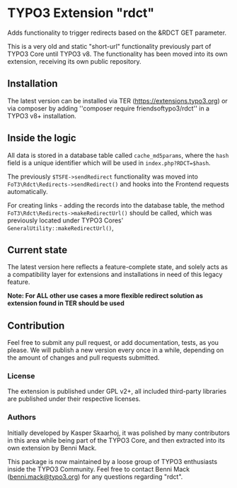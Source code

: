 # TYPO3 Extension "rdct"

Adds functionality to trigger redirects based on the &RDCT GET parameter.

This is a very old and static "short-url" functionality previously part of TYPO3 Core
until TYPO3 v8. The functionality has been moved into its own extension, receiving its
own public repository.

## Installation
The latest version can be installed via TER (https://extensions.typo3.org) or via composer
by adding ''composer require friendsoftypo3/rdct'' in a TYPO3 v8+ installation.

## Inside the logic
All data is stored in a database table called `cache_md5params`, where the `hash` field
is a unique identifier which will be used in `index.php?RDCT=$hash`.

The previously `$TSFE->sendRedirect` functionality was moved into `FoT3\Rdct\Redirects->sendRedirect()`
and hooks into the Frontend requests automatically.

For creating links - adding the records into the database table, the method 
`FoT3\Rdct\Redirects->makeRedirectUrl()` should be called, which was previously located under
TYPO3 Cores' `GeneralUtility::makeRedirectUrl()`,


## Current state
The latest version here reflects a feature-complete state, and solely acts as a
compatibility layer for extensions and installations in need of this legacy feature.

**Note: For ALL other use cases a more flexible redirect solution as extension found in TER
should be used**

## Contribution
Feel free to submit any pull request, or add documentation, tests, as you please.
We will publish a new version every once in a while, depending on the amount of changes
and pull requests submitted.

### License
The extension is published under GPL v2+, all included third-party libraries are
published under their respective licenses.

### Authors
Initially developed by Kasper Skaarhoj, it was polished by many contributors in this
area while being part of the TYPO3 Core, and then extracted into its own extension by
Benni Mack.

This package is now maintained by a loose group of TYPO3 enthusiasts inside
the TYPO3 Community. Feel free to contact Benni Mack (benni.mack@typo3.org) for any
questions regarding "rdct".
